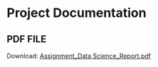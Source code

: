 # Project Documentation 

## PDF FILE

Download: [Assignment_Data Science_Report.pdf](https://github.com/Giridhev/Exploring-the-Factors-Contributing-to-Obesity-using-Data-Analysis-Approach/files/11412429/Assignment_Data.Science_Report.pdf)



